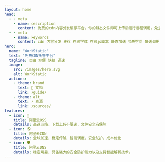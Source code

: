 ```yaml
---
layout: home
head:
  - - meta
    - name: description
      content: 免费的cdn内容分发缓存平台，你的静态文件即可上传后进行远程调用，免去本地加载时间。
  - - meta
    - name: keywords
      content: cdn 内容分发 缓存 在线字体 在线js脚本 静态加速 免费空间 快速调用
hero:
  name: "WorkStatic"
  text: "免费CDN托管平台"
  tagline: 自由 方便 快捷 迅速
  image:
    src: /images/hero.svg
    alt: WorkStatic
  actions:
    - theme: brand
      text: 🎉 文档
      link: /guide/
    - theme: alt
      text: ⚡ 资源
      link: /sources/
features:
  - icon: 🚀
    title: 阿里云OSS
    details: 高速网络，下载上传不限速，文件安全有保障
  - icon: 🌎   
    title: 阿里云CDN
    details: 全球加速，稳定传输，智能调度，安全防护，成本优化
  - icon: 🛡
    title: 阿里云DNS️
    details: 稳定可靠、具备强大的安全防护能力以及支持智能解析技术。
---
```

